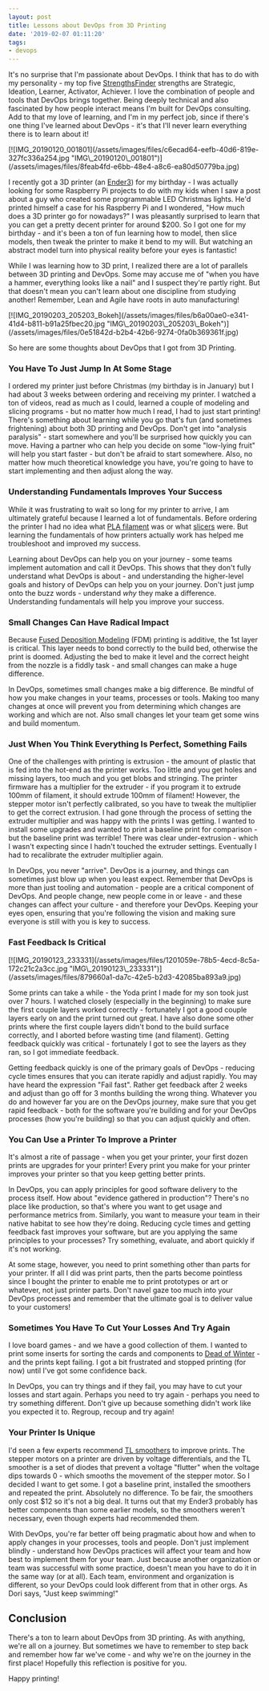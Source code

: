 ```yaml
---
layout: post
title: Lessons about DevOps from 3D Printing
date: '2019-02-07 01:11:20'
tags:
- devops
---
```


It's no surprise that I'm passionate about DevOps. I think that has to do with my personality - my top five [StrengthsFinder](https://www.gallupstrengthscenter.com/home/en-us/strengthsfinder) strengths are Strategic, Ideation, Learner, Activator, Achiever. I love the combination of people and tools that DevOps brings together. Being deeply technical and also fascinated by how people interact means I'm built for DevOps consulting. Add to that my love of learning, and I'm in my perfect job, since if there's one thing I've learned about DevOps - it's that I'll never learn everything there is to learn about it!

<!--kg-card-begin: html--> [![IMG_20190120_001801](/assets/images/files/c6ecad64-eefb-40d6-819e-327fc336a254.jpg "IMG\_20190120\_001801")](/assets/images/files/8feab4fd-e6bb-48e4-a8c6-ea80d50779ba.jpg)<!--kg-card-end: html-->

I recently got a 3D printer (an [Ender3](https://www.youtube.com/watch?v=odDZMYr1di8)) for my birthday - I was actually looking for some Raspberry Pi projects to do with my kids when I saw a post about a guy who created some programmable LED Christmas lights. He'd printed himself a case for his Raspberry Pi and I wondered, "How much does a 3D printer go for nowadays?" I was pleasantly surprised to learn that you can get a pretty decent printer for around $200. So I got one for my birthday - and it's been a ton of fun learning how to model, then slice models, then tweak the printer to make it bend to my will. But watching an abstract model turn into physical reality before your eyes is fantastic!

While I was learning how to 3D print, I realized there are a lot of parallels between 3D printing and DevOps. Some may accuse me of "when you have a hammer, everything looks like a nail" and I suspect they're partly right. But that doesn't mean you can't learn about one discipline from studying another! Remember, Lean and Agile have roots in auto manufacturing!

<!--kg-card-begin: html--> [![IMG_20190203_205203_Bokeh](/assets/images/files/b6a00ae0-e341-41d4-b811-b91a25fbec20.jpg "IMG\_20190203\_205203\_Bokeh")](/assets/images/files/0e51842d-b2b4-42b6-9274-0fa0b369361f.jpg)<!--kg-card-end: html-->

So here are some thoughts about DevOps that I got from 3D Printing.

### You Have To Just Jump In At Some Stage

I ordered my printer just before Christmas (my birthday is in January) but I had about 3 weeks between ordering and receiving my printer. I watched a ton of videos, read as much as I could, learned a couple of modeling and slicing programs - but no matter how much I read, I had to just start printing! There's something about learning while you go that's fun (and sometimes frightening) about both 3D printing and DevOps. Don't get into "analysis paralysis" - start somewhere and you'll be surprised how quickly you can move. Having a partner who can help you decide on some "low-lying fruit" will help you start faster - but don't be afraid to start somewhere. Also, no matter how much theoretical knowledge you have, you're going to have to start implementing and then adjust along the way.

### Understanding Fundamentals Improves Your Success

While it was frustrating to wait so long for my printer to arrive, I am ultimately grateful because I learned a lot of fundamentals. Before ordering the printer I had no idea what [PLA filament](https://en.wikipedia.org/wiki/Polylactic_acid) was or what [slicers](https://en.wikipedia.org/wiki/Slicer_(3D_printing)) were. But learning the fundamentals of how printers actually work has helped me troubleshoot and improved my success.

Learning about DevOps can help you on your journey - some teams implement automation and call it DevOps. This shows that they don't fully understand what DevOps is about - and understanding the higher-level goals and history of DevOps can help you on your journey. Don't just jump onto the buzz words - understand _why_ they make a difference. Understanding fundamentals will help you improve your success.

### Small Changes Can Have Radical Impact

Because [Fused Deposition Modeling](https://en.wikipedia.org/wiki/Fused_filament_fabrication) (FDM) printing is additive, the 1st layer is critical. This layer needs to bond correctly to the build bed, otherwise the print is doomed. Adjusting the bed to make it level and the correct height from the nozzle is a fiddly task - and small changes can make a huge difference.

In DevOps, sometimes small changes make a big difference. Be mindful of how you make changes in your teams, processes or tools. Making too many changes at once will prevent you from determining which changes are working and which are not. Also small changes let your team get some wins and build momentum.

### Just When You Think Everything Is Perfect, Something Fails

One of the challenges with printing is extrusion - the amount of plastic that is fed into the hot-end as the printer works. Too little and you get holes and missing layers, too much and you get blobs and stringing. The printer firmware has a multiplier for the extruder - if you program it to extrude 100mm of filament, it should extrude 100mm of filament! However, the stepper motor isn't perfectly calibrated, so you have to tweak the multiplier to get the correct extrusion. I had gone through the process of setting the extruder multiplier and was happy with the prints I was getting. I wanted to install some upgrades and wanted to print a baseline print for comparison - but the baseline print was terrible! There was clear under-extrusion - which I wasn't expecting since I hadn't touched the extruder settings. Eventually I had to recalibrate the extruder multiplier again.

In DevOps, you never "arrive". DevOps is a journey, and things can sometimes just blow up when you least expect. Remember that DevOps is more than just tooling and automation - people are a critical component of DevOps. And people change, new people come in or leave - and these changes can affect your culture - and therefore your DevOps. Keeping your eyes open, ensuring that you're following the vision and making sure everyone is still with you is key to success.

### Fast Feedback Is Critical
<!--kg-card-begin: html-->[![IMG_20190123_233331](/assets/images/files/1201059e-78b5-4ecd-8c5a-172c21c2a3cc.jpg "IMG\_20190123\_233331")](/assets/images/files/879660a1-da7c-42e5-b2d3-42085ba893a9.jpg)<!--kg-card-end: html-->

Some prints can take a while - the Yoda print I made for my son took just over 7 hours. I watched closely (especially in the beginning) to make sure the first couple layers worked correctly - fortunately I got a good couple layers early on and the print turned out great. I have also done some other prints where the first couple layers didn't bond to the build surface correctly, and I aborted before wasting time (and filament). Getting feedback quickly was critical - fortunately I got to see the layers as they ran, so I got immediate feedback.

Getting feedback quickly is one of the primary goals of DevOps - reducing cycle times ensures that you can iterate rapidly and adjust rapidly. You may have heard the expression "Fail fast". Rather get feedback after 2 weeks and adjust than go off for 3 months building the wrong thing. Whatever you do and however far you are on the DevOps journey, make sure that you get rapid feedback - both for the software you're building and for your DevOps processes (how you're building) so that you can adjust quickly and often.

### You Can Use a Printer To Improve a Printer

It's almost a rite of passage - when you get your printer, your first dozen prints are upgrades for your printer! Every print you make for your printer improves your printer so that you keep getting better prints.

In DevOps, you can apply principles for good software delivery to the process itself. How about "evidence gathered in production"? There's no place like production, so that's where you want to get usage and performance metrics from. Similarly, you want to measure your team in their native habitat to see how they're doing. Reducing cycle times and getting feedback fast improves your software, but are you applying the same principles to your processes? Try something, evaluate, and abort quickly if it's not working.

At some stage, however, you need to print something other than parts for your printer. If all I did was print parts, then the parts become pointless since I bought the printer to enable me to print prototypes or art or whatever, not just printer parts. Don't navel gaze too much into your DevOps processes and remember that the ultimate goal is to deliver value to your customers!

### Sometimes You Have To Cut Your Losses And Try Again

I love board games - and we have a good collection of them. I wanted to print some inserts for sorting the cards and components to [Dead of Winter](https://www.plaidhatgames.com/games/dead-of-winter) - and the prints kept failing. I got a bit frustrated and stopped printing (for now) until I've got some confidence back.

In DevOps, you can try things and if they fail, you may have to cut your losses and start again. Perhaps you need to try again - perhaps you need to try something different. Don't give up because something didn't work like you expected it to. Regroup, recoup and try again!

### Your Printer Is Unique

I'd seen a few experts recommend [TL smoothers](https://www.youtube.com/watch?v=hUL-g3MUvJY) to improve prints. The stepper motors on a printer are driven by voltage differentials, and the TL smoother is a set of diodes that prevent a voltage "flutter" when the voltage dips towards 0 - which smooths the movement of the stepper motor. So I decided I want to get some. I got a baseline print, installed the smoothers and repeated the print. Absolutely no difference. To be fair, the smoothers only cost $12 so it's not a big deal. It turns out that my Ender3 probably has better components than some earlier models, so the smoothers weren't necessary, even though experts had recommended them.

With DevOps, you're far better off being pragmatic about how and when to apply changes in your processes, tools and people. Don't just implement blindly - understand how DevOps practices will affect your team and how best to implement them for your team. Just because another organization or team was successful with some practice, doesn't mean you have to do it in the same way (or at all). Each team, environment and organization is different, so your DevOps could look different from that in other orgs. As Dori says, "Just keep swimming!"

## Conclusion

There's a ton to learn about DevOps from 3D printing. As with anything, we're all on a journey. But sometimes we have to remember to step back and remember how far we've come - and why we're on the journey in the first place! Hopefully this reflection is positive for you.

Happy printing!


